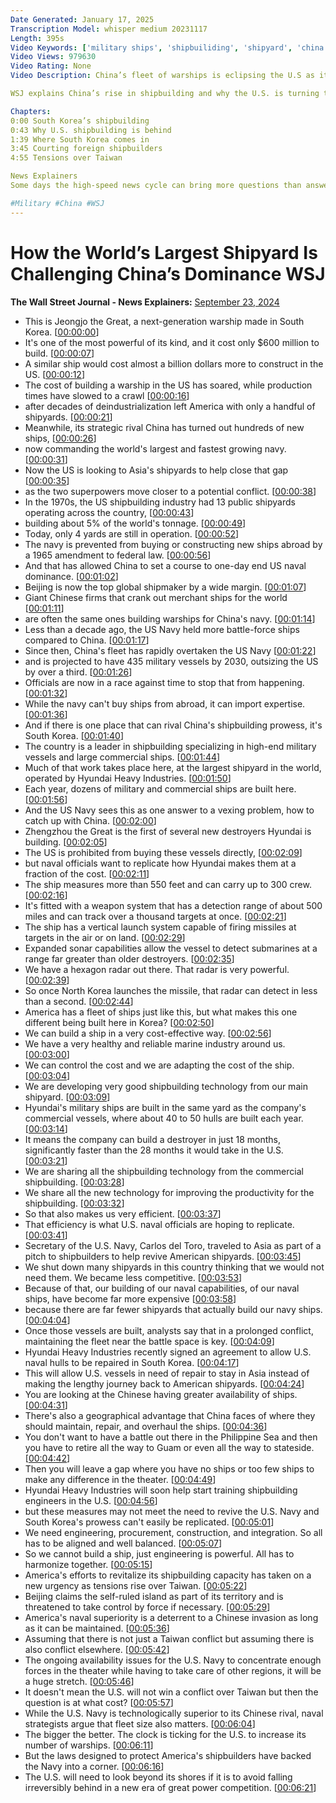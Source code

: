 ```yaml
---
Date Generated: January 17, 2025
Transcription Model: whisper medium 20231117
Length: 395s
Video Keywords: ['military ships', 'shipbuiliding', 'shipyard', 'china', 'china shipbuilding', 'china news', 'warships', 'south korea', 'south korea news', 'south korea shipbuilding', 'hyundai heavy industries', 'hyundai news', 'engineers', 'military', 'us shipbuilding', 'us south korea ships', 'jeongjo the great destroyer', 'warship', 'shipbuilding industry', 'navy', 'beijing', 'china navy fleet', 'us naval fleet', 'hyundai shipbuilding', 'seoul', 'vertical launch system', 'hexagon radar', 'us south korea', 'foreign relations', 'taiwan', 'south china sea', 'wonews']
Video Views: 979630
Video Rating: None
Video Description: China’s fleet of warships is eclipsing the U.S as it is now the top global shipmaker by a wide margin. As tensions grow with Beijing, the U.S. looks to South Korea, one of its biggest allies in Asia, to help increase its battleship supply. HD Hyundai Heavy Industries is a leader in shipbuilding in South Korea and will soon start training engineers in the U.S. in hopes of building ships cheaper and more efficiently. 

WSJ explains China’s rise in shipbuilding and why the U.S. is turning to South Korea for help.

Chapters:
0:00 South Korea’s shipbuilding
0:43 Why U.S. shipbuilding is behind
1:39 Where South Korea comes in
3:45 Courting foreign shipbuilders
4:55 Tensions over Taiwan 

News Explainers
Some days the high-speed news cycle can bring more questions than answers. WSJ’s news explainers break down the day's biggest stories into bite-size pieces to help you make sense of the news.

#Military #China #WSJ
---
```


# How the World’s Largest Shipyard Is Challenging China’s Dominance  WSJ
**The Wall Street Journal - News Explainers:** [September 23, 2024](https://www.youtube.com/watch?v=pJkyurhnAQo)
*  This is Jeongjo the Great, a next-generation warship made in South Korea. [[00:00:00](https://www.youtube.com/watch?v=pJkyurhnAQo&t=0.0s)]
*  It's one of the most powerful of its kind, and it cost only $600 million to build. [[00:00:07](https://www.youtube.com/watch?v=pJkyurhnAQo&t=7.0s)]
*  A similar ship would cost almost a billion dollars more to construct in the US. [[00:00:12](https://www.youtube.com/watch?v=pJkyurhnAQo&t=12.0s)]
*  The cost of building a warship in the US has soared, while production times have slowed to a crawl [[00:00:16](https://www.youtube.com/watch?v=pJkyurhnAQo&t=16.0s)]
*  after decades of deindustrialization left America with only a handful of shipyards. [[00:00:21](https://www.youtube.com/watch?v=pJkyurhnAQo&t=21.0s)]
*  Meanwhile, its strategic rival China has turned out hundreds of new ships, [[00:00:26](https://www.youtube.com/watch?v=pJkyurhnAQo&t=26.0s)]
*  now commanding the world's largest and fastest growing navy. [[00:00:31](https://www.youtube.com/watch?v=pJkyurhnAQo&t=31.0s)]
*  Now the US is looking to Asia's shipyards to help close that gap [[00:00:35](https://www.youtube.com/watch?v=pJkyurhnAQo&t=35.0s)]
*  as the two superpowers move closer to a potential conflict. [[00:00:38](https://www.youtube.com/watch?v=pJkyurhnAQo&t=38.0s)]
*  In the 1970s, the US shipbuilding industry had 13 public shipyards operating across the country, [[00:00:43](https://www.youtube.com/watch?v=pJkyurhnAQo&t=43.0s)]
*  building about 5% of the world's tonnage. [[00:00:49](https://www.youtube.com/watch?v=pJkyurhnAQo&t=49.0s)]
*  Today, only 4 yards are still in operation. [[00:00:52](https://www.youtube.com/watch?v=pJkyurhnAQo&t=52.0s)]
*  The navy is prevented from buying or constructing new ships abroad by a 1965 amendment to federal law. [[00:00:56](https://www.youtube.com/watch?v=pJkyurhnAQo&t=56.0s)]
*  And that has allowed China to set a course to one-day end US naval dominance. [[00:01:02](https://www.youtube.com/watch?v=pJkyurhnAQo&t=62.0s)]
*  Beijing is now the top global shipmaker by a wide margin. [[00:01:07](https://www.youtube.com/watch?v=pJkyurhnAQo&t=67.0s)]
*  Giant Chinese firms that crank out merchant ships for the world [[00:01:11](https://www.youtube.com/watch?v=pJkyurhnAQo&t=71.0s)]
*  are often the same ones building warships for China's navy. [[00:01:14](https://www.youtube.com/watch?v=pJkyurhnAQo&t=74.0s)]
*  Less than a decade ago, the US Navy held more battle-force ships compared to China. [[00:01:17](https://www.youtube.com/watch?v=pJkyurhnAQo&t=77.0s)]
*  Since then, China's fleet has rapidly overtaken the US Navy [[00:01:22](https://www.youtube.com/watch?v=pJkyurhnAQo&t=82.0s)]
*  and is projected to have 435 military vessels by 2030, outsizing the US by over a third. [[00:01:26](https://www.youtube.com/watch?v=pJkyurhnAQo&t=86.0s)]
*  Officials are now in a race against time to stop that from happening. [[00:01:32](https://www.youtube.com/watch?v=pJkyurhnAQo&t=92.0s)]
*  While the navy can't buy ships from abroad, it can import expertise. [[00:01:36](https://www.youtube.com/watch?v=pJkyurhnAQo&t=96.0s)]
*  And if there is one place that can rival China's shipbuilding prowess, it's South Korea. [[00:01:40](https://www.youtube.com/watch?v=pJkyurhnAQo&t=100.0s)]
*  The country is a leader in shipbuilding specializing in high-end military vessels and large commercial ships. [[00:01:44](https://www.youtube.com/watch?v=pJkyurhnAQo&t=104.0s)]
*  Much of that work takes place here, at the largest shipyard in the world, operated by Hyundai Heavy Industries. [[00:01:50](https://www.youtube.com/watch?v=pJkyurhnAQo&t=110.0s)]
*  Each year, dozens of military and commercial ships are built here. [[00:01:56](https://www.youtube.com/watch?v=pJkyurhnAQo&t=116.0s)]
*  And the US Navy sees this as one answer to a vexing problem, how to catch up with China. [[00:02:00](https://www.youtube.com/watch?v=pJkyurhnAQo&t=120.0s)]
*  Zhengzhou the Great is the first of several new destroyers Hyundai is building. [[00:02:05](https://www.youtube.com/watch?v=pJkyurhnAQo&t=125.0s)]
*  The US is prohibited from buying these vessels directly, [[00:02:09](https://www.youtube.com/watch?v=pJkyurhnAQo&t=129.0s)]
*  but naval officials want to replicate how Hyundai makes them at a fraction of the cost. [[00:02:11](https://www.youtube.com/watch?v=pJkyurhnAQo&t=131.0s)]
*  The ship measures more than 550 feet and can carry up to 300 crew. [[00:02:16](https://www.youtube.com/watch?v=pJkyurhnAQo&t=136.0s)]
*  It's fitted with a weapon system that has a detection range of about 500 miles and can track over a thousand targets at once. [[00:02:21](https://www.youtube.com/watch?v=pJkyurhnAQo&t=141.0s)]
*  The ship has a vertical launch system capable of firing missiles at targets in the air or on land. [[00:02:29](https://www.youtube.com/watch?v=pJkyurhnAQo&t=149.0s)]
*  Expanded sonar capabilities allow the vessel to detect submarines at a range far greater than older destroyers. [[00:02:35](https://www.youtube.com/watch?v=pJkyurhnAQo&t=155.0s)]
*  We have a hexagon radar out there. That radar is very powerful. [[00:02:39](https://www.youtube.com/watch?v=pJkyurhnAQo&t=159.0s)]
*  So once North Korea launches the missile, that radar can detect in less than a second. [[00:02:44](https://www.youtube.com/watch?v=pJkyurhnAQo&t=164.0s)]
*  America has a fleet of ships just like this, but what makes this one different being built here in Korea? [[00:02:50](https://www.youtube.com/watch?v=pJkyurhnAQo&t=170.0s)]
*  We can build a ship in a very cost-effective way. [[00:02:56](https://www.youtube.com/watch?v=pJkyurhnAQo&t=176.0s)]
*  We have a very healthy and reliable marine industry around us. [[00:03:00](https://www.youtube.com/watch?v=pJkyurhnAQo&t=180.0s)]
*  We can control the cost and we are adapting the cost of the ship. [[00:03:04](https://www.youtube.com/watch?v=pJkyurhnAQo&t=184.0s)]
*  We are developing very good shipbuilding technology from our main shipyard. [[00:03:09](https://www.youtube.com/watch?v=pJkyurhnAQo&t=189.0s)]
*  Hyundai's military ships are built in the same yard as the company's commercial vessels, where about 40 to 50 hulls are built each year. [[00:03:14](https://www.youtube.com/watch?v=pJkyurhnAQo&t=194.0s)]
*  It means the company can build a destroyer in just 18 months, significantly faster than the 28 months it would take in the U.S. [[00:03:21](https://www.youtube.com/watch?v=pJkyurhnAQo&t=201.0s)]
*  We are sharing all the shipbuilding technology from the commercial shipbuilding. [[00:03:28](https://www.youtube.com/watch?v=pJkyurhnAQo&t=208.0s)]
*  We share all the new technology for improving the productivity for the shipbuilding. [[00:03:32](https://www.youtube.com/watch?v=pJkyurhnAQo&t=212.0s)]
*  So that also makes us very efficient. [[00:03:37](https://www.youtube.com/watch?v=pJkyurhnAQo&t=217.0s)]
*  That efficiency is what U.S. naval officials are hoping to replicate. [[00:03:41](https://www.youtube.com/watch?v=pJkyurhnAQo&t=221.0s)]
*  Secretary of the U.S. Navy, Carlos del Toro, traveled to Asia as part of a pitch to shipbuilders to help revive American shipyards. [[00:03:45](https://www.youtube.com/watch?v=pJkyurhnAQo&t=225.0s)]
*  We shut down many shipyards in this country thinking that we would not need them. We became less competitive. [[00:03:53](https://www.youtube.com/watch?v=pJkyurhnAQo&t=233.0s)]
*  Because of that, our building of our naval capabilities, of our naval ships, have become far more expensive [[00:03:58](https://www.youtube.com/watch?v=pJkyurhnAQo&t=238.0s)]
*  because there are far fewer shipyards that actually build our navy ships. [[00:04:04](https://www.youtube.com/watch?v=pJkyurhnAQo&t=244.0s)]
*  Once those vessels are built, analysts say that in a prolonged conflict, maintaining the fleet near the battle space is key. [[00:04:09](https://www.youtube.com/watch?v=pJkyurhnAQo&t=249.0s)]
*  Hyundai Heavy Industries recently signed an agreement to allow U.S. naval hulls to be repaired in South Korea. [[00:04:17](https://www.youtube.com/watch?v=pJkyurhnAQo&t=257.0s)]
*  This will allow U.S. vessels in need of repair to stay in Asia instead of making the lengthy journey back to American shipyards. [[00:04:24](https://www.youtube.com/watch?v=pJkyurhnAQo&t=264.0s)]
*  You are looking at the Chinese having greater availability of ships. [[00:04:31](https://www.youtube.com/watch?v=pJkyurhnAQo&t=271.0s)]
*  There's also a geographical advantage that China faces of where they should maintain, repair, and overhaul the ships. [[00:04:36](https://www.youtube.com/watch?v=pJkyurhnAQo&t=276.0s)]
*  You don't want to have a battle out there in the Philippine Sea and then you have to retire all the way to Guam or even all the way to stateside. [[00:04:42](https://www.youtube.com/watch?v=pJkyurhnAQo&t=282.0s)]
*  Then you will leave a gap where you have no ships or too few ships to make any difference in the theater. [[00:04:49](https://www.youtube.com/watch?v=pJkyurhnAQo&t=289.0s)]
*  Hyundai Heavy Industries will soon help start training shipbuilding engineers in the U.S. [[00:04:56](https://www.youtube.com/watch?v=pJkyurhnAQo&t=296.0s)]
*  but these measures may not meet the need to revive the U.S. Navy and South Korea's prowess can't easily be replicated. [[00:05:01](https://www.youtube.com/watch?v=pJkyurhnAQo&t=301.0s)]
*  We need engineering, procurement, construction, and integration. So all has to be aligned and well balanced. [[00:05:07](https://www.youtube.com/watch?v=pJkyurhnAQo&t=307.0s)]
*  So we cannot build a ship, just engineering is powerful. All has to harmonize together. [[00:05:15](https://www.youtube.com/watch?v=pJkyurhnAQo&t=315.0s)]
*  America's efforts to revitalize its shipbuilding capacity has taken on a new urgency as tensions rise over Taiwan. [[00:05:22](https://www.youtube.com/watch?v=pJkyurhnAQo&t=322.0s)]
*  Beijing claims the self-ruled island as part of its territory and is threatened to take control by force if necessary. [[00:05:29](https://www.youtube.com/watch?v=pJkyurhnAQo&t=329.0s)]
*  America's naval superiority is a deterrent to a Chinese invasion as long as it can be maintained. [[00:05:36](https://www.youtube.com/watch?v=pJkyurhnAQo&t=336.0s)]
*  Assuming that there is not just a Taiwan conflict but assuming there is also conflict elsewhere. [[00:05:42](https://www.youtube.com/watch?v=pJkyurhnAQo&t=342.0s)]
*  The ongoing availability issues for the U.S. Navy to concentrate enough forces in the theater while having to take care of other regions, it will be a huge stretch. [[00:05:46](https://www.youtube.com/watch?v=pJkyurhnAQo&t=346.0s)]
*  It doesn't mean the U.S. will not win a conflict over Taiwan but then the question is at what cost? [[00:05:57](https://www.youtube.com/watch?v=pJkyurhnAQo&t=357.0s)]
*  While the U.S. Navy is technologically superior to its Chinese rival, naval strategists argue that fleet size also matters. [[00:06:04](https://www.youtube.com/watch?v=pJkyurhnAQo&t=364.0s)]
*  The bigger the better. The clock is ticking for the U.S. to increase its number of warships. [[00:06:11](https://www.youtube.com/watch?v=pJkyurhnAQo&t=371.0s)]
*  But the laws designed to protect America's shipbuilders have backed the Navy into a corner. [[00:06:16](https://www.youtube.com/watch?v=pJkyurhnAQo&t=376.0s)]
*  The U.S. will need to look beyond its shores if it is to avoid falling irreversibly behind in a new era of great power competition. [[00:06:21](https://www.youtube.com/watch?v=pJkyurhnAQo&t=381.0s)]
